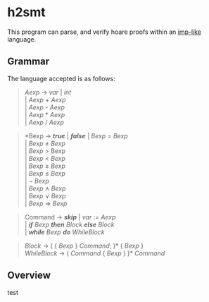 # h2smt
This program can parse, and verify hoare proofs within an [imp-like](https://en.wikipedia.org/wiki/IMP_(programming_language)) language.

## Grammar
The language accepted is as follows: 

>*Aexp* &rarr; *var* | *int* \
>  | *Aexp* + *Aexp* \
>  | *Aexp* - *Aexp* \
>  | *Aexp* * *Aexp* \
>  | *Aexp* / *Aexp*
  
>*Bexp &rarr; ***true*** | ***false*** 
>  | *Bexp* = *Bexp* \
>  | *Bexp* &ne; *Bexp* \
>  | *Bexp* > Bexp \
>  | *Bexp* < *Bexp* \
>  | *Bexp* &ge; *Bexp* \
>  | *Bexp* &le; *Bexp* \
>  | &not; *Bexp* \
>  | *Bexp* &#8743; *Bexp* \
>  | *Bexp* &#8744; *Bexp* \
>  | *Bexp* &rArr; *Bexp*
  
>Command &rarr; ***skip*** | *var* := *Aexp* \
>  | ***if*** *Bexp* ***then*** *Block* ***else*** *Block* \
>  | ***while*** *Bexp* ***do*** *WhileBlock*
  
>*Block* &rarr; ( { *Bexp* } *Command*; )* { *Bexp* } \
>*WhileBlock* &rarr; ( *Command* { *Bexp* } )* *Command*

## Overview
test
